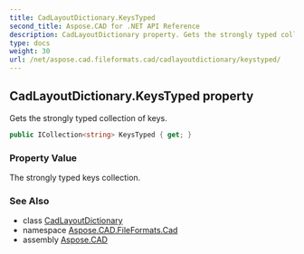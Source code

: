 ```yaml
---
title: CadLayoutDictionary.KeysTyped
second_title: Aspose.CAD for .NET API Reference
description: CadLayoutDictionary property. Gets the strongly typed collection of keys
type: docs
weight: 30
url: /net/aspose.cad.fileformats.cad/cadlayoutdictionary/keystyped/
---
```

## CadLayoutDictionary.KeysTyped property

Gets the strongly typed collection of keys.

```csharp
public ICollection<string> KeysTyped { get; }
```

### Property Value

The strongly typed keys collection.

### See Also

* class [CadLayoutDictionary](../)
* namespace [Aspose.CAD.FileFormats.Cad](../../../aspose.cad.fileformats.cad/)
* assembly [Aspose.CAD](../../../)



